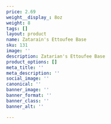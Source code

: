 ```yaml
---
price: 2.69
weight__display_: 8oz
weight: 8
tags: []
layout: product
name: Zatarain's Ettoufee Base
sku: 131
image: ''
description: Zatarian's Ettoufee Base
product_options: []
meta_title: ''
meta_description: ''
social_image: ''
canonical: ''
banner_image: ''
banner_format: ''
banner_class: ''
banner_alt: ''

---
```

